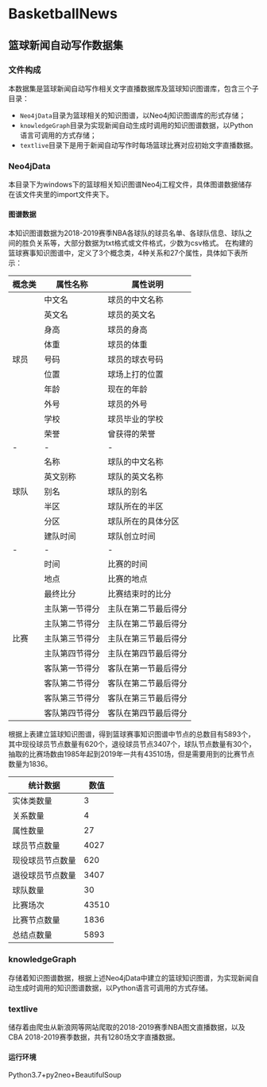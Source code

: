 # BasketballNews
## 篮球新闻自动写作数据集
### 文件构成
本数据集是篮球新闻自动写作相关文字直播数据库及篮球知识图谱库，包含三个子目录：
* `Neo4jData`目录为篮球相关的知识图谱，以Neo4j知识图谱库的形式存储；
* `knowledgeGraph`目录为实现新闻自动生成时调用的知识图谱数据，以Python语言可调用的方式存储；
* `textlive`目录下是用于新闻自动写作时每场篮球比赛对应初始文字直播数据。

### Neo4jData
本目录下为windows下的篮球相关知识图谱Neo4j工程文件，具体图谱数据储存在该文件夹里的import文件夹下。

#### 图谱数据
本知识图谱数据为2018-2019赛季NBA各球队的球员名单、各球队信息、球队之间的胜负关系等，大部分数据为txt格式或文件格式，少数为csv格式。
在构建的篮球赛事知识图谱中，定义了3个概念类，4种关系和27个属性，具体如下表所示： 

概念类|属性名称|属性说明
-|-|-
`  `|中文名|球员的中文名称
`  `|英文名|球员的英文名
`  `|身高|球员的身高
`  `|体重|球员的体重
球员|号码|球员的球衣号码
`  `|位置|球场上打的位置
`  `|年龄|现在的年龄
`  `|外号|球员的外号
`  `|学校|球员毕业的学校
`  `|荣誉|曾获得的荣誉
-|-|-
`  `|名称|球队的中文名称
`  `|英文别称|球队的英文名称
球队|别名|球队的别名
`  `|半区|球队所在的半区
`  `|分区|球队所在的具体分区
`  `|建队时间|球队创立时间
-|-|-
`  `|时间|比赛的时间
`  `|地点|比赛的地点
`  `|最终比分|比赛结束时的比分
`  `|主队第一节得分|主队在第二节最后得分
`  `|主队第二节得分|主队在第二节最后得分
比赛|主队第三节得分|主队在第三节最后得分
`  `|主队第四节得分|主队在第四节最后得分
`  `|客队第一节得分|客队在第一节最后得分
`  `|客队第二节得分|客队在第二节最后得分
`  `|客队第三节得分|客队在第三节最后得分
`  `|客队第四节得分|客队在第四节最后得分

根据上表建立篮球知识图谱，得到篮球赛事知识图谱中节点的总数目有5893个，其中现役球员节点数量有620个，退役球员节点3407个，球队节点数量有30个，抽取的比赛场数由1985年起到2019年一共有43510场，但是需要用到的比赛节点数量为1836。

统计数据|数值
-|-
实体类数量|3
关系数量|4
属性数量|27
球员节点数量|4027
现役球员节点数量|620
退役球员节点数量|3407
球队数量|30
比赛场次|43510
比赛节点数量|1836
总结点数量|5893

### knowledgeGraph
存储着知识图谱数据，根据上述Neo4jData中建立的篮球知识图谱，为实现新闻自动生成时调用的知识图谱数据，以Python语言可调用的方式存储。

### textlive 
储存着由爬虫从新浪网等网站爬取的2018-2019赛季NBA图文直播数据，以及CBA 2018-2019赛季数据，共有1280场文字直播数据。

#### 运行环境
Python3.7+py2neo+BeautifulSoup
